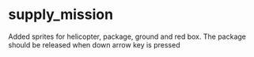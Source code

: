 # supply_mission

Added sprites for helicopter, package, ground and red box. The package should be released when down arrow key is pressed
